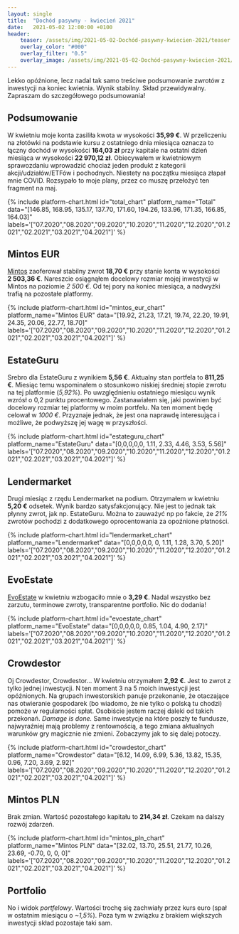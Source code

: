 ```yaml
---
layout: single
title:  "Dochód pasywny - kwiecień 2021"
date:   2021-05-02 12:00:00 +0100
header:
    teaser: /assets/img/2021-05-02-Dochód-pasywny-kwiecien-2021/teaser.jpg
    overlay_color: "#000"
    overlay_filter: "0.5"
    overlay_image: /assets/img/2021-05-02-Dochód-pasywny-kwiecien-2021/teaser.jpg
---
```


Lekko opóźnione, lecz nadal tak samo treściwe podsumowanie zwrotów z inwestycji na koniec kwietnia. Wynik stabilny. Skład przewidywalny. Zapraszam do szczegółowego podsumowania!

## Podsumowanie

W kwietniu moje konta zasiliła kwota w wysokości **35,99 €**. W przeliczeniu na złotówki na podstawie kursu z ostatniego dnia miesiąca oznacza to łączny dochód w wysokości **164,03 zł** przy kapitale na ostatni dzień miesiąca w wysokości **22&nbsp;970,12 zł**. Obiecywałem w kwietniowym sprawozdaniu wprowadzić chociaż jeden produkt z kategorii akcji/udziałów/ETFów i pochodnych. Niestety na początku miesiąca złapał mnie COVID. Rozsypało to moje plany, przez co muszę przełożyć ten fragment na maj. 

{% include platform-chart.html id="total_chart" platform_name="Total" data="[146.85, 168.95, 135.17, 137.70, 171.60, 194.26, 133.96, 171.35, 166.85, 164.03]" labels='["07.2020","08.2020","09.2020","10.2020","11.2020","12.2020","01.2021","02.2021","03.2021","04.2021"]' %}

## Mintos EUR

[Mintos](https://c.trackmytarget.com?a=9h2kg7&i=t848e4&source_id=pan_pieniadz) zaoferował stabilny zwrot **18,70 €** przy stanie konta w wysokości **2&nbsp;503,36 €**. Nareszcie osiągnąłem docelowy rozmiar mojej inwestycji w Mintos na poziomie *2 500 €*. Od tej pory na koniec miesiąca, a nadwyżki trafią na pozostałe platformy.

{% include platform-chart.html id="mintos_eur_chart" platform_name="Mintos EUR" data="[19.92, 21.23, 17.21, 19.74, 22.20, 19.91, 24.35, 20.06, 22.77, 18.70]" labels='["07.2020","08.2020","09.2020","10.2020","11.2020","12.2020","01.2021","02.2021","03.2021","04.2021"]' %}

<script type="text/javascript"> document.write('<a href="https://c.trackmytarget.com?a=r7z647&i=t848e4&source_id=pan_pieniadz"><img src="https://i.trackmytarget.com?a=r7z647&i=t848e4&source_id=pan_pieniadz" width="728" height="90" border="0"/></a>'); </script>

## EstateGuru

Srebro dla EstateGuru z wynikiem **5,56 €**. Aktualny stan portfela to **811,25 €**. Miesiąc temu wspominałem o stosunkowo niskiej średniej stopie zwrotu na tej platformie (*5,92%*). Po uwzględnieniu ostatniego miesiącu wynik wzrósł o 0,2 punktu procentowego. Zastanawiałem się, jaki powinien być docelowy rozmiar tej platformy w moim portfelu. Na ten moment będę celował w *1000 €*. Przyznaje jednak, że jest ona naprawdę interesująca i możliwe, że podwyższę jej wagę w przyszłości.

{% include platform-chart.html id="estateguru_chart" platform_name="EstateGuru" data="[0,0,0,0,0, 1.11, 2.33, 4.46, 3.53, 5.56]" labels='["07.2020","08.2020","09.2020","10.2020","11.2020","12.2020","01.2021","02.2021","03.2021","04.2021"]' %}

<script type="text/javascript"> document.write('<a href="https://c.trackmytarget.com/i6s52f?source_id=pan_pieniadz"><img src="https://i.trackmytarget.com/i6s52f?source_id=pan_pieniadz" width="728" height="90" border="0"/></a>'); </script>

## Lendermarket
 
Drugi miesiąc z rzędu Lendermarket na podium. Otrzymałem w kwietniu **5,20 €** odsetek. Wynik bardzo satysfakcjonujący. Nie jest to jednak tak płynny zwrot, jak np. EstateGuru. Można to zauważyć np po fakcie, że *21%* zwrotów pochodzi z dodatkowego oprocentowania za opoźnione płatności.

{% include platform-chart.html id="lendermarket_chart" platform_name="Lendermarket" data="[0,0,0,0,0, 0, 1.11, 1.28, 3.70, 5.20]" labels='["07.2020","08.2020","09.2020","10.2020","11.2020","12.2020","01.2021","02.2021","03.2021","04.2021"]' %}

<script type="text/javascript"> document.write('<a href="https://c.trackmytarget.com/nreof9?source_id=pan_pieniadz"><img src="https://i.trackmytarget.com/nreof9?source_id=pan_pieniadz" width="728" height="90" border="0"/></a>'); </script>

## EvoEstate

[EvoEstate](https://c.trackmytarget.com/n98tou?source_id=pan_pieniadz) w kwietniu wzbogaciło mnie o  **3,29 €**. Nadal wszystko bez zarzutu, terminowe zwroty, transparentne portfolio. Nic do dodania!

{% include platform-chart.html id="evoestate_chart" platform_name="EvoEstate" data="[0,0,0,0,0, 0.85, 1.04, 4.90, 2.17]" labels='["07.2020","08.2020","09.2020","10.2020","11.2020","12.2020","01.2021","02.2021","03.2021","04.2021"]' %}

## Crowdestor

Oj Crowdestor, Crowdestor... W kwietniu otrzymałem **2,92 €**. Jest to zwrot z tylko jednej inwestycji. N ten moment 3 na 5 moich inwestycji jest opóźnionych. Na grupach inwestorskich panuje przekonanie, że otaczające nas otwieranie gospodarek (bo wiadomo, że nie tylko o polską tu chodzi) pomoże w regularności spłat. Osobiście jestem raczej daleki od takich przekonań. *Damage is done.* Same inwestycje na które poszły te fundusze, najwyraźniej mają problemy z rentownością, a tego zmiana aktualnych warunków gry magicznie nie zmieni. Zobaczymy jak to się dalej potoczy.

{% include platform-chart.html id="crowdestor_chart" platform_name="Crowdestor" data="[6.12, 14.09, 6.99, 5.36, 13.82, 15.35, 0.96, 7.20, 3.69, 2.92]" labels='["07.2020","08.2020","09.2020","10.2020","11.2020","12.2020","01.2021","02.2021","03.2021","04.2021"]' %}

<script type="text/javascript"> document.write('<a href="https://c.trackmytarget.com/kwjv5c?source_id=pan_pieniadz"><img src="https://i.trackmytarget.com/kwjv5c?source_id=pan_pieniadz" width="728" height="90" border="0"/></a>'); </script>

## Mintos PLN

Brak zmian. Wartość pozostałego kapitału to **214,34 zł**. Czekam na dalszy rozwój zdarzeń.

{% include platform-chart.html id="mintos_pln_chart" platform_name="Mintos PLN" data="[32.02, 13.70, 25.51, 21.77, 10.26, 23.69, -0.70, 0, 0, 0]" labels='["07.2020","08.2020","09.2020","10.2020","11.2020","12.2020","01.2021","02.2021","03.2021","04.2021"]' %}

## Portfolio

No i widok *portfelowy*. Wartości trochę się zachwiały przez kurs euro (spał w ostatnim miesiącu o *~1,5%*). Poza tym w związku z brakiem większych inwestycji skład pozostaje taki sam.

<canvas id="portfolioChart" width="400" height="250"></canvas>
<script>
var ctx = document.getElementById('portfolioChart').getContext('2d');

var data = [{
            data: [11450, 3889, 214, 2338, 3711, 1519],
            backgroundColor: [
                'rgba(255, 99, 132, 1)',
                'rgba(54, 162, 235, 1)',
                'rgba(255, 206, 86, 1)',
                'rgba(75, 192, 192, 1)',
                'rgba(153, 102, 255, 1)',
                'rgba(255, 159, 64, 1)',
                'rgba(255, 255, 64, 1)'
            ]
        }]

var options = {
    tooltips: {
        enabled: false
    },
    plugins: {
        datalabels: {
            formatter: (value, ctx) => {
                let sum = 0;
                let dataArr = ctx.chart.data.datasets[0].data;
                dataArr.map(data => {
                    sum += data;
                });
                let percentage = (value*100 / sum).toFixed(1)+"%";
                return percentage;
            },
            color: '#fff',
        }
    }
};

var myDoughnutChart = new Chart(ctx, {
    type: 'doughnut',
    data: {
        datasets: data,
        labels: [
        'Mintos EUR',
        'Crowdestor',
        'Mintos PLN',
        'EvoEstate',
        'EstateGuru',
        'Lendermarket'
        ]
    },
    options: options
});
</script>